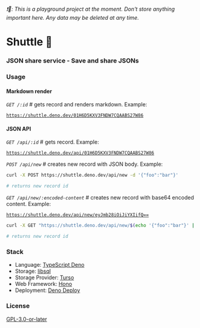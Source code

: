 _❗🚧: This is a playground project at the moment. Don't store anything important here. Any data may be deleted at any time._

# Shuttle 🚀

### JSON share service - Save and share JSONs

### Usage

#### **Markdown render**

_`GET /:id`_ # gets record and renders markdown. Example:

[`https://shuttle.deno.dev/01H6D5KXV3FNDW7CQAABS27W86`](https://shuttle.deno.dev/01H6D5KXV3FNDW7CQAABS27W86)

#### **JSON API**

_`GET /api/:id`_ # gets record. Example:

[`https://shuttle.deno.dev/api/01H6D5KXV3FNDW7CQAABS27W86`](https://shuttle.deno.dev/api/01H6D5KXV3FNDW7CQAABS27W86)

_`POST /api/new`_ # creates new record with JSON body. Example:

```sh
curl -X POST https://shuttle.deno.dev/api/new -d '{"foo":"bar"}'

# returns new record id
```

_`GET /api/new/:encoded-content`_ # creates new record with base64 encoded content. Example:

[`https://shuttle.deno.dev/api/new/eyJmb28iOiJiYXIifQ==`](https://shuttle.deno.dev/api/new/eyJmb28iOiJiYXIifQ==)

```sh
curl -X GET "https://shuttle.deno.dev/api/new/$(echo '{"foo":"bar"}' | base64)"

# returns new record id
```

### Stack

- Language: [TypeScript Deno](https://deno.land)
- Storage: [libsql](https://libsql.org)
- Storage Provider: [Turso](https://turso.tech)
- Web Framework: [Hono](https://hono.dev)
- Deployment: [Deno Deploy](https://deno.com)

### License

[GPL-3.0-or-later](https://www.gnu.org/licenses/gpl-3.0.en.html)
